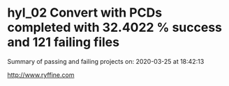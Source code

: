 # hyl_02 Convert with PCDs completed with 32.4022 % success and 121 failing files

Summary of passing and failing projects on: 2020-03-25 at 18:42:13

http://www.ryffine.com
